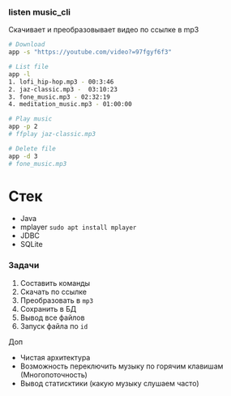 ### listen music_cli
Скачивает и преобразовывает видео по ссылке в mp3

```bash
# Download
app -s "https://youtube.com/video?=97fgyf6f3"

# List file
app -l
1. lofi_hip-hop.mp3 - 00:3:46
2. jaz-classic.mp3 -  03:10:23
3. fone_music.mp3 - 02:32:19
4. meditation_music.mp3 - 01:00:00

# Play music
app -p 2
# ffplay jaz-classic.mp3

# Delete file
app -d 3
# fone_music.mp3
```

# Стек
- Java
- mplayer `sudo apt install mplayer`
- JDBC
- SQLite

### Задачи
1. Составить команды
2. Скачать по ссылке
3. Преобразовать в `mp3`
4. Сохранить в БД
5. Вывод все файлов
6. Запуск файла по `id`

Доп
- Чистая архитектура
- Возможность переключить музыку по горячим клавишам (Многопоточность)
- Вывод статисктики (какую музыку слушаем часто)
